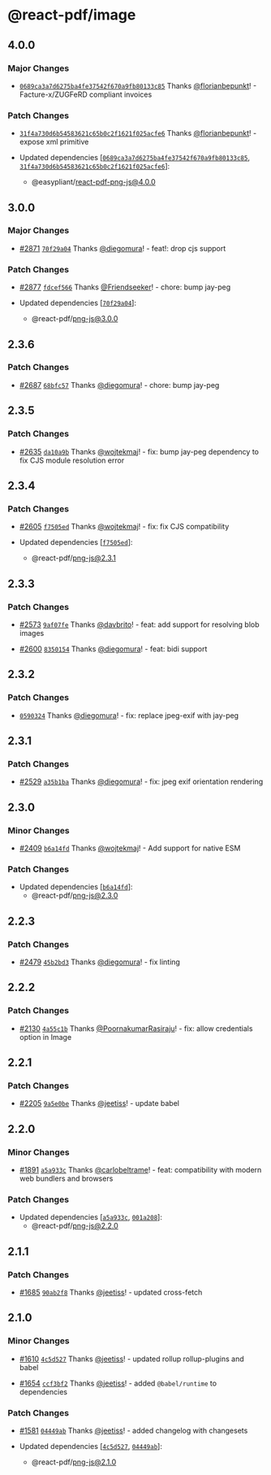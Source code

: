 # @react-pdf/image

## 4.0.0

### Major Changes

- [`0689ca3a7d6275ba4fe37542f670a9fb80133c85`](https://github.com/easypliant/react-pdf/commit/0689ca3a7d6275ba4fe37542f670a9fb80133c85)
  Thanks [@florianbepunkt](https://github.com/florianbepunkt)! - Facture-x/ZUGFeRD compliant invoices

### Patch Changes

- [`31f4a730d6b54583621c65b0c2f1621f025acfe6`](https://github.com/easypliant/react-pdf/commit/31f4a730d6b54583621c65b0c2f1621f025acfe6)
  Thanks [@florianbepunkt](https://github.com/florianbepunkt)! - expose xml primitive

- Updated dependencies
  [[`0689ca3a7d6275ba4fe37542f670a9fb80133c85`](https://github.com/easypliant/react-pdf/commit/0689ca3a7d6275ba4fe37542f670a9fb80133c85),
  [`31f4a730d6b54583621c65b0c2f1621f025acfe6`](https://github.com/easypliant/react-pdf/commit/31f4a730d6b54583621c65b0c2f1621f025acfe6)]:
  - @easypliant/react-pdf-png-js@4.0.0

## 3.0.0

### Major Changes

- [#2871](https://github.com/diegomura/react-pdf/pull/2871)
  [`70f29a04`](https://github.com/diegomura/react-pdf/commit/70f29a0407b1d56e9a7932b25c0d69132e9b4119)
  Thanks [@diegomura](https://github.com/diegomura)! - feat!: drop cjs support

### Patch Changes

- [#2877](https://github.com/diegomura/react-pdf/pull/2877)
  [`fdcef566`](https://github.com/diegomura/react-pdf/commit/fdcef5666e4eeed542b625d394cdfe60d6346600)
  Thanks [@Friendseeker](https://github.com/Friendseeker)! - chore: bump jay-peg

- Updated dependencies
  [[`70f29a04`](https://github.com/diegomura/react-pdf/commit/70f29a0407b1d56e9a7932b25c0d69132e9b4119)]:
  - @react-pdf/png-js@3.0.0

## 2.3.6

### Patch Changes

- [#2687](https://github.com/diegomura/react-pdf/pull/2687)
  [`68bfc57`](https://github.com/diegomura/react-pdf/commit/68bfc575adfb95302e320019715d1eec5398259f)
  Thanks [@diegomura](https://github.com/diegomura)! - chore: bump jay-peg

## 2.3.5

### Patch Changes

- [#2635](https://github.com/diegomura/react-pdf/pull/2635)
  [`da10a9b`](https://github.com/diegomura/react-pdf/commit/da10a9bb43dc4c4765687850444a24cbc4eb402a)
  Thanks [@wojtekmaj](https://github.com/wojtekmaj)! - fix: bump jay-peg dependency to fix CJS module
  resolution error

## 2.3.4

### Patch Changes

- [#2605](https://github.com/diegomura/react-pdf/pull/2605)
  [`f7505ed`](https://github.com/diegomura/react-pdf/commit/f7505ed453a1a0ae960d0e5e4a1d155803861b71)
  Thanks [@wojtekmaj](https://github.com/wojtekmaj)! - fix: fix CJS compatibility

- Updated dependencies
  [[`f7505ed`](https://github.com/diegomura/react-pdf/commit/f7505ed453a1a0ae960d0e5e4a1d155803861b71)]:
  - @react-pdf/png-js@2.3.1

## 2.3.3

### Patch Changes

- [#2573](https://github.com/diegomura/react-pdf/pull/2573)
  [`9af07fe`](https://github.com/diegomura/react-pdf/commit/9af07feb59c2fe9c1d8960ac95f6fa6e03d16235)
  Thanks [@davbrito](https://github.com/davbrito)! - feat: add support for resolving blob images

- [#2600](https://github.com/diegomura/react-pdf/pull/2600)
  [`8350154`](https://github.com/diegomura/react-pdf/commit/83501541e3a050021e18e112bb472b2dabc142a7)
  Thanks [@diegomura](https://github.com/diegomura)! - feat: bidi support

## 2.3.2

### Patch Changes

- [`0590324`](https://github.com/diegomura/react-pdf/commit/0590324d7a6d75c0a49520b3f99cfb6594239390)
  Thanks [@diegomura](https://github.com/diegomura)! - fix: replace jpeg-exif with jay-peg

## 2.3.1

### Patch Changes

- [#2529](https://github.com/diegomura/react-pdf/pull/2529)
  [`a35b1ba`](https://github.com/diegomura/react-pdf/commit/a35b1ba18d293df51293600d8d56015094d222d8)
  Thanks [@diegomura](https://github.com/diegomura)! - fix: jpeg exif orientation rendering

## 2.3.0

### Minor Changes

- [#2409](https://github.com/diegomura/react-pdf/pull/2409)
  [`b6a14fd`](https://github.com/diegomura/react-pdf/commit/b6a14fd160fab26a49f798e5294b0e361e67fe37)
  Thanks [@wojtekmaj](https://github.com/wojtekmaj)! - Add support for native ESM

### Patch Changes

- Updated dependencies
  [[`b6a14fd`](https://github.com/diegomura/react-pdf/commit/b6a14fd160fab26a49f798e5294b0e361e67fe37)]:
  - @react-pdf/png-js@2.3.0

## 2.2.3

### Patch Changes

- [#2479](https://github.com/diegomura/react-pdf/pull/2479)
  [`45b2bd3`](https://github.com/diegomura/react-pdf/commit/45b2bd37037c605727ad5783f2f2a438dc19cac4)
  Thanks [@diegomura](https://github.com/diegomura)! - fix linting

## 2.2.2

### Patch Changes

- [#2130](https://github.com/diegomura/react-pdf/pull/2130)
  [`4a55c1b`](https://github.com/diegomura/react-pdf/commit/4a55c1b2ed19e460ccae6e749ed94c16729a23c4)
  Thanks [@PoornakumarRasiraju](https://github.com/PoornakumarRasiraju)! - fix: allow credentials option
  in Image

## 2.2.1

### Patch Changes

- [#2205](https://github.com/diegomura/react-pdf/pull/2205)
  [`9a5e0be`](https://github.com/diegomura/react-pdf/commit/9a5e0befb89756db07ce053192a136df9d4ba905)
  Thanks [@jeetiss](https://github.com/jeetiss)! - update babel

## 2.2.0

### Minor Changes

- [#1891](https://github.com/diegomura/react-pdf/pull/1891)
  [`a5a933c`](https://github.com/diegomura/react-pdf/commit/a5a933c9733e4c77338ef76a2b3545b84a646a81)
  Thanks [@carlobeltrame](https://github.com/carlobeltrame)! - feat: compatibility with modern web
  bundlers and browsers

### Patch Changes

- Updated dependencies
  [[`a5a933c`](https://github.com/diegomura/react-pdf/commit/a5a933c9733e4c77338ef76a2b3545b84a646a81),
  [`001a208`](https://github.com/diegomura/react-pdf/commit/001a20812fa039d09931b22eb97a8869e3b31cc5)]:
  - @react-pdf/png-js@2.2.0

## 2.1.1

### Patch Changes

- [#1685](https://github.com/diegomura/react-pdf/pull/1685)
  [`90ab2f8`](https://github.com/diegomura/react-pdf/commit/90ab2f8c040afc3d42961404bdf2ae09fac599eb)
  Thanks [@jeetiss](https://github.com/jeetiss)! - updated cross-fetch

## 2.1.0

### Minor Changes

- [#1610](https://github.com/diegomura/react-pdf/pull/1610)
  [`4c5d527`](https://github.com/diegomura/react-pdf/commit/4c5d52721d29d843f1d09c3fd74370832429f70e)
  Thanks [@jeetiss](https://github.com/jeetiss)! - updated rollup rollup-plugins and babel

* [#1654](https://github.com/diegomura/react-pdf/pull/1654)
  [`ccf3bf2`](https://github.com/diegomura/react-pdf/commit/ccf3bf22867a9bd49668cdd3543ec32492a40e4b)
  Thanks [@jeetiss](https://github.com/jeetiss)! - added `@babel/runtime` to dependencies

### Patch Changes

- [#1581](https://github.com/diegomura/react-pdf/pull/1581)
  [`04449ab`](https://github.com/diegomura/react-pdf/commit/04449ab352db0cca2155024dd3e8c690e42193ca)
  Thanks [@jeetiss](https://github.com/jeetiss)! - added changelog with changesets

- Updated dependencies
  [[`4c5d527`](https://github.com/diegomura/react-pdf/commit/4c5d52721d29d843f1d09c3fd74370832429f70e),
  [`04449ab`](https://github.com/diegomura/react-pdf/commit/04449ab352db0cca2155024dd3e8c690e42193ca)]:
  - @react-pdf/png-js@2.1.0
